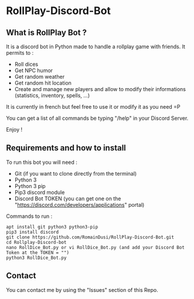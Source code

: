 # RollPlay-Discord-Bot

## What is RollPlay Bot ?

It is a discord bot in Python made to handle a rollplay game with friends.
It permits to :
- Roll dices
- Get NPC humor
- Get random weather
- Get random hit location
- Create and manage new players and allow to modify their informations (statistics, inventory, spells, ...)

It is currently in french but feel free to use it or modify it as you need =P

You can get a list of all commands be typing "/help" in your Discord Server.

Enjoy !

## Requirements and how to install

To run this bot you will need :
- Git (if you want to clone directly from the terminal)
- Python 3
- Python 3 pip
- Pip3 discord module
- Discord Bot TOKEN (you can get one on the "https://discord.com/developers/applications" portal)

Commands to run :
```
apt install git python3 python3-pip
pip3 install discord
git clone https://github.com/RomainDusi/RollPlay-Discord-Bot.git
cd Rollplay-Discord-bot
nano RollDice_Bot.py or vi RollDice_Bot.py (and add your Discord Bot Token at the TOKEN = "")
python3 RollDice_Bot.py
```

## Contact

You can contact me by using the "Issues" section of this Repo.
